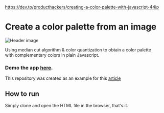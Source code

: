 https://dev.to/producthackers/creating-a-color-palette-with-javascript-44ip

# Create a color palette from an image

![Header image](/header-photo.jpg)

Using median cut algorithm & color quantization to obtain a color palette with complementary colors in plain Javascript.

### Demo the app [here](https://zygiss22.github.io/color-palette-extraction/).

This repository was created as an example for this [article](https://dev.to/producthackers/creating-a-color-palette-with-javascript-44ip)


## How to run

Simply clone and open the HTML file in the browser, that's it.
